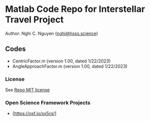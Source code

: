 # Matlab Code Repo for Interstellar Travel Project

Author: Nghi C. Nguyen (nghi@hsss.science)

## Codes
- CentricFactor.m (version 1.00, dated 1/22/2023)
- AngleApproachFactor.m (version 1.00, dated 1/22/2023)

### License 
See [Repo MIT license](https://github.com/NghiHsss/Hsss-Science-Public/blob/main/LICENSE)

### Open Science Framework Projects

- [https://osf.io/sx5rq/]
